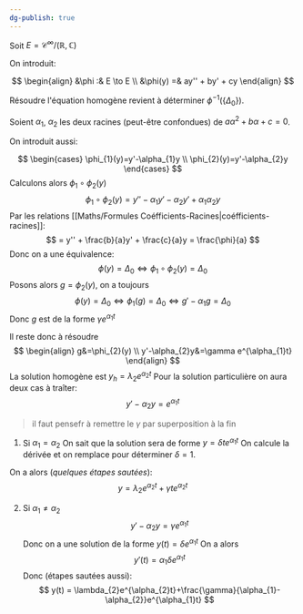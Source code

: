 ```yaml
---
dg-publish: true
---
```


Soit $E=\mathcal{C}^{\infty}/(\mathbb{R},\mathbb{C})$

On introduit:

$$
\begin{align}
&\phi :& E \to E \\
&\phi(y) =& ay'' + by' + cy
\end{align}
$$

Résoudre l'équation homogène revient à déterminer $\phi^{-1}(\{ \Delta_{0} \})$.

Soient $\alpha_{1}$, $\alpha_{2}$ les deux racines (peut-être confondues) de $a\alpha^{2}+b\alpha+c=0$.

On introduit aussi:

$$
\begin{cases}
\phi_{1}(y)=y'-\alpha_{1}y \\
\phi_{2}(y)=y'-\alpha_{2}y
\end{cases}
$$
Calculons alors $\phi_{1}\circ\phi_{2} (y)$
$$
\phi_{1} \circ \phi_{2} (y)= y'' - \alpha_{1} y' - \alpha_{2}y' + \alpha_{1}\alpha_{2}y
$$
Par les relations [[Maths/Formules Coéfficients-Racines|coéfficients-racines]]:
$$
= y'' + \frac{b}{a}y' + \frac{c}{a}y = \frac{\phi}{a}
$$
Donc on a une équivalence:
$$
\phi(y) = \Delta_{0} \iff \phi_1\circ\phi_{2}(y)=\Delta_{0}
$$
Posons alors $g=\phi_{2}(y)$, on a toujours
$$
\phi(y) = \Delta_{0} \iff \phi_{1}(g) = \Delta_{0} \iff g'-\alpha_{1}g = \Delta_{0}
$$
Donc $g$ est de la forme $\gamma e^{\alpha_{1}t}$

Il reste donc à résoudre
$$
\begin{align}
g&=\phi_{2}(y) \\
y'-\alpha_{2}y&=\gamma e^{\alpha_{1}t}
\end{align}
$$
La solution homogène est $y_{h}=\lambda_{2}e^{\alpha_{2}t}$
Pour la solution particulière on aura deux cas à traîter:
$$
y' - \alpha_{2}y=e^{\alpha_{1}t}
$$

> il faut pensefr à remettre le $\gamma$ par superposition à la fin

1. Si $\alpha_{1}=\alpha_{2}$
On sait que la solution sera de forme $y=\delta te^{\alpha_{1}t}$
On calcule la dérivée et on remplace pour déterminer $\delta=1$.


On a alors (*quelques étapes sautées*):
$$
y = \lambda_{2}e^{\alpha_{2}t}+\gamma t e^{\alpha_{2}t} 
$$

2. Si $\alpha_{1}\neq\alpha_{2}$
$$
y' - \alpha_{2}y = \gamma e^{\alpha_{1} t}
$$
Donc on a une solution de la forme $y(t)=\delta e^{\alpha_{1}t}$
On a alors
$$
y'(t)=\alpha_{1}\delta e^{\alpha_{1}t}
$$
Donc (étapes sautées aussi):
$$
y(t) = \lambda_{2}e^{\alpha_{2}t}+\frac{\gamma}{\alpha_{1}-\alpha_{2}}e^{\alpha_{1}t}
$$
